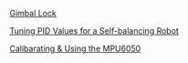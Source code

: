 [Gimbal Lock](https://en.wikipedia.org/wiki/Gimbal_lock)

[Tuning PID Values for a Self-balancing Robot](https://youtu.be/CON0sWNDUco?list=TLPQMjcwOTIwMjAgd44hPyoxyg)

[Calibarating & Using the MPU6050](https://wired.chillibasket.com/2015/01/calibrating-mpu6050/)
